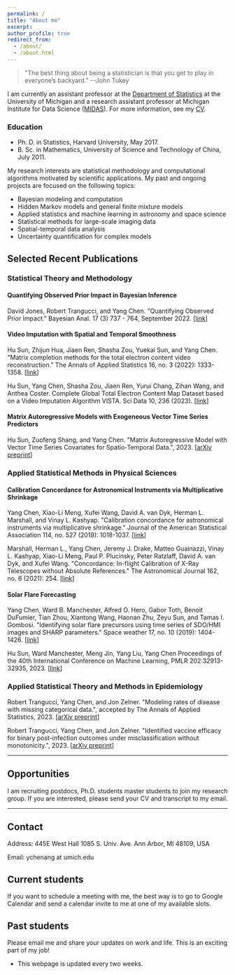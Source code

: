 ```yaml
---
permalink: /
title: "About me"
excerpt: 
author_profile: true
redirect_from: 
  - /about/
  - /about.html
---
```


> "The best thing about being a statistician is that you get to play in everyone’s backyard." --John Tukey

I am currently an assistant professor at the [Department of Statistics](https://lsa.umich.edu/stats/people/faculty/YangChen.html) at the University of Michigan 
and a research assistant professor at Michigan Institute for Data Science ([MIDAS](https://midas.umich.edu/)).
For more information, see my [CV](https://drive.google.com/file/d/1NCgR0IXTiUxZ4dGgNoYN0F93fmaYlay2/view).


### Education

* Ph. D. in Statistics, Harvard University, May 2017.
* B. Sc. in Mathematics, University of Science and Technology of China, July 2011.

  
My research interests are statistical methodology and computational algorithms motivated by scientific applications. My past and ongoing projects are focused on the following topics:

* Bayesian modeling and computation
* Hidden Markov models and general finite mixture models
* Applied statistics and machine learning in astronomy and space science
* Statistical methods for large-scale imaging data
* Spatial-temporal data analysis
* Uncertainty quantification for complex models

## Selected Recent Publications

### Statistical Theory and Methodology

#### Quantifying Observed Prior Impact in Bayesian Inference

David Jones, Robert Trangucci, and Yang Chen. "Quantifying Observed Prior Impact." Bayesian Anal. 17 (3) 737 - 764, September 2022. [[link](https://doi.org/10.1214/21-BA1271)]

#### Video Imputation with Spatial and Temporal Smoothness

Hu Sun, Zhijun Hua, Jiaen Ren, Shasha Zou, Yuekai Sun, and Yang Chen. "Matrix completion methods for the total electron content video reconstruction." The Annals of Applied Statistics 16, no. 3 (2022): 1333-1358. [[link](https://projecteuclid.org/journals/annals-of-applied-statistics/volume-16/issue-3/Matrix-completion-methods-for-the-total-electron-content-video-reconstruction/10.1214/21-AOAS1541.full)]

Hu Sun, Yang Chen, Shasha Zou, Jiaen Ren, Yurui Chang, Zihan Wang, and Anthea Coster. Complete Global Total Electron Content Map Dataset based on a Video Imputation Algorithm VISTA. Sci Data 10, 236 (2023). [[link](https://doi.org/10.1038/s41597-023-02138-7)]

#### Matrix Autoregressive Models with Exogeneous Vector Time Series Predictors

Hu Sun, Zuofeng Shang, and Yang Chen. "Matrix Autoregressive Model with Vector Time Series Covariates for Spatio-Temporal Data.", 2023. [[arXiv preprint](https://arxiv.org/abs/2305.15671)]

### Applied Statistical Methods in Physical Sciences

#### Calibration Concordance for Astronomical Instruments via Multiplicative Shrinkage

Yang Chen, Xiao-Li Meng, Xufei Wang, David A. van Dyk, Herman L. Marshall, and Vinay L. Kashyap. "Calibration concordance for astronomical instruments via multiplicative shrinkage." Journal of the American Statistical Association 114, no. 527 (2019): 1018-1037. [[link](https://www.tandfonline.com/doi/full/10.1080/01621459.2018.1528978)]

Marshall, Herman L., Yang Chen, Jeremy J. Drake, Matteo Guainazzi, Vinay L. Kashyap, Xiao-Li Meng, Paul P. Plucinsky, Peter Ratzlaff, David A. van Dyk, and Xufei Wang. "Concordance: In-flight Calibration of X-Ray Telescopes without Absolute References." The Astronomical Journal 162, no. 6 (2021): 254. [[link](https://iopscience.iop.org/article/10.3847/1538-3881/ac230a/meta)]

#### Solar Flare Forecasting

Yang Chen, Ward B. Manchester, Alfred O. Hero, Gabor Toth, Benoit DuFumier, Tian Zhou, Xiantong Wang, Haonan Zhu, Zeyu Sun, and Tamas I. Gombosi. "Identifying solar flare precursors using time series of SDO/HMI images and SHARP parameters." Space weather 17, no. 10 (2019): 1404-1426. [[link](https://agupubs.onlinelibrary.wiley.com/doi/full/10.1029/2019SW002214)]

Hu Sun, Ward Manchester, Meng Jin, Yang Liu, Yang Chen Proceedings of the 40th International Conference on Machine Learning, PMLR 202:32913-32935, 2023. [[link](https://proceedings.mlr.press/v202/sun23f.html)]

### Applied Statistical Theory and Methods in Epidemiology

Robert Trangucci, Yang Chen, and Jon Zelner. "Modeling rates of disease with missing categorical data.", accepted by The Annals of Applied Statistics, 2023. [[arXiv preprint](https://arxiv.org/abs/2206.08161)]

Robert Trangucci, Yang Chen, and Jon Zelner. "Identified vaccine efficacy for binary post-infection outcomes under misclassification without monotonicity.", 2023. [[arXiv preprint](https://arxiv.org/abs/2211.16502)]

---

## Opportunities

I am recruiting postdocs, Ph.D. students master students to join my research group. If you are interested, please send your CV and transcript to my email. 

---

## Contact

Address: 
445E West Hall
1085 S. Univ. Ave.
Ann Arbor, MI 48109, USA

Email: ychenang at umich.edu

## Current students

If you want to schedule a meeting with me, the best way is to go to Google Calendar and send a calendar invite to me at one of my available slots. 

## Past students

Please email me and share your updates on work and life. This is an exciting part of my job!


* This webpage is updated every two weeks. 
